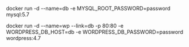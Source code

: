 docker run -d --name=db -e MYSQL_ROOT_PASSWORD=password mysql:5.7

docker run -d --name=wp --link=db -p 80:80 -e WORDPRESS_DB_HOST=db -e WORDPRESS_DB_PASSWORD=password wordpress:4.7
